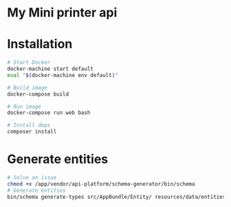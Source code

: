 My Mini printer api
==========================

# Installation

```bash
# Start Docker
docker-machine start default
eval "$(docker-machine env default)"

# Build image
docker-compose build

# Run image
docker-compose run web bash

# Install deps
composer install
```

# Generate entities

```bash
# Solve an issue
chmod +x /app/vendor/api-platform/schema-generator/bin/schema
# Generate entities
bin/schema generate-types src/AppBundle/Entity/ resources/data/entities-generator.yml
```

